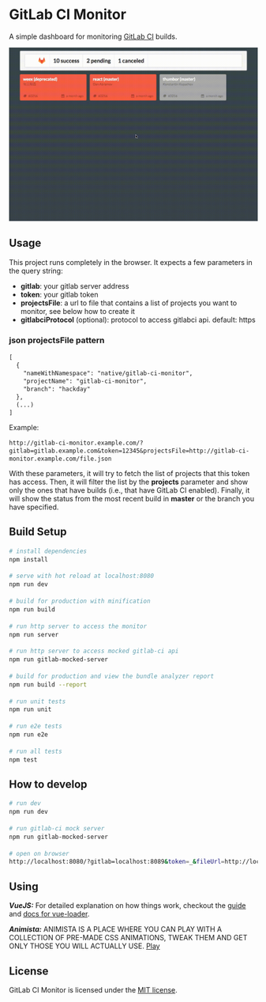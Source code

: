 # GitLab CI Monitor

A simple dashboard for monitoring [GitLab CI][gitlab-ci] builds.

[gitlab-ci]: https://about.gitlab.com/gitlab-ci/


![Example][example]

[example]: gitlab-ci-monitor-example-3.1.gif


## Usage

This project runs completely in the browser. It expects a few parameters
in the query string:

- **gitlab**: your gitlab server address
- **token**: your gitlab token
- **projectsFile**: a url to file that contains a list of projects you want to monitor, see below how to create it
- **gitlabciProtocol** (optional): protocol to access gitlabci api.  default: https

### json projectsFile pattern

```
[
  {
    "nameWithNamespace": "native/gitlab-ci-monitor",
    "projectName": "gitlab-ci-monitor",
    "branch": "hackday"
  },
  (...)
]
```

Example:

```
http://gitlab-ci-monitor.example.com/?gitlab=gitlab.example.com&token=12345&projectsFile=http://gitlab-ci-monitor.example.com/file.json
```

With these parameters, it will try to fetch the list of projects that this
token has access. Then, it will filter the list by the **projects** parameter
and show only the ones that have builds (i.e., that have GitLab CI enabled).
Finally, it will show the status from the most recent build in **master**
or the branch you have specified.

## Build Setup

``` bash
# install dependencies
npm install

# serve with hot reload at localhost:8080
npm run dev

# build for production with minification
npm run build

# run http server to access the monitor
npm run server

# run http server to access mocked gitlab-ci api
npm run gitlab-mocked-server

# build for production and view the bundle analyzer report
npm run build --report

# run unit tests
npm run unit

# run e2e tests
npm run e2e

# run all tests
npm test
```

## How to develop

```bash
# run dev
npm run dev

# run gitlab-ci mock server
npm run gitlab-mocked-server

# open on browser
http://localhost:8080/?gitlab=localhost:8089&token=_&fileUrl=http://localhost:8080/static/file.json

``` 

## Using 

***VueJS:*** For detailed explanation on how things work, checkout the [guide](http://vuejs-templates.github.io/webpack/) and [docs for vue-loader](http://vuejs.github.io/vue-loader).

***Animista:*** ANIMISTA IS A PLACE WHERE YOU CAN PLAY WITH A COLLECTION OF PRE-MADE CSS ANIMATIONS, TWEAK THEM AND GET ONLY THOSE YOU WILL ACTUALLY USE.
[Play](http://animista.net/about)

## License

GitLab CI Monitor is licensed under the [MIT license](LICENSE).
